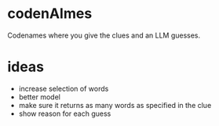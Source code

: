 # codenAImes
Codenames where you give the clues and an LLM guesses.

# ideas
- increase selection of words
- better model
- make sure it returns as many words as specified in the clue
- show reason for each guess